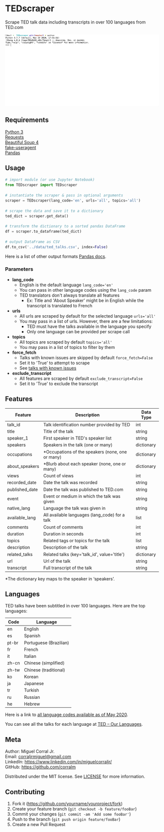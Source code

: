# TEDscraper
Scrape TED talk data including transcripts in over 100 languages from TED.com  

![](header.gif)

## Requirements
[Python 3](https://www.python.org/downloads/)  
[Requests](https://2.python-requests.org/en/master/)  
[Beautiful Soup 4](https://pypi.org/project/beautifulsoup4/)  
[fake-useragent](https://pypi.org/project/fake-useragent/)  
[Pandas](https://pandas.pydata.org/)

## Usage
```python
# import module (or use Jupyter Notebook)
from TEDscraper import TEDscraper

# instantiate the scraper & pass in optional arguments
scraper = TEDscraper(lang_code='en', urls='all', topics='all')

# scrape the data and save it to a dictionary
ted_dict = scraper.get_data()

# transform the dictionary to a sorted pandas DataFrame
df = scraper.to_dataframe(ted_dict)

# output DataFrame as CSV
df.to_csv('../data/ted_talks.csv', index=False)
```
Here is a list of other output formats [Pandas docs](https://pandas.pydata.org/pandas-docs/stable/reference/frame.html#serialization-io-conversion).

### Parameters
* **lang_code**
    * English is the default language `lang_code='en'`
    * You can pass in other language codes using the `lang_code` param
    * TED translators don't always translate all features
        * Ex: Title and 'About Speaker' might be in English while the transcript is translated to French
* **urls** 
    * All urls are scraped by default for the selected language `urls='all'`
    * You may pass in a list of urls. However, there are a few limitations:
        * TED must have the talks available in the language you specify
        * Only one language can be provided per scrape call
* **topics**
    * All topics are scraped by default `topics='all'`
    * You may pass in a list of topics to filter by them
* **force_fetch**
    * Talks with known issues are skipped by default `force_fetch=False`
    * Set it to 'True' to attempt to scrape
    * See [talks with known issues](./data/known_issues.csv)
* **exclude_transcript**
    * All features are scraped by default `exclude_transcript=False`
    * Set it to 'True' to exclude the transcript

## Features

| Feature          | Description                                     | Data Type  |
|------------------|-------------------------------------------------|------------|
| talk_id          | Talk identification number provided by TED      | int        |
| title            | Title of the talk                               | string     |
| speaker_1        | First speaker in TED's speaker list             | string     |
| speakers         | Speakers in the talk (one or many)              | dictionary |
| occupations      | *Occupations of the speakers (none, one or many)| dictionary |
| about_speakers   | *Blurb about each speaker (none, one or many)   | dictionary |
| views            | Count of views                                  | int        |
| recorded_date    | Date the talk was recorded                      | string     |
| published_date   | Date the talk was published to TED.com          | string     |
| event            | Event or medium in which the talk was given     | string     |
| native_lang      | Language the talk was given in                  | string     |
| available_lang   | All available languages (lang_code) for a talk  | list       |
| comments         | Count of comments                               | int        |
| duration         | Duration in seconds                             | int        |
| topics           | Related tags or topics for the talk             | list       |
| description      | Description of the talk                         | string     |
| related_talks    | Related talks (key='talk_id', value='title')    | dictionary |
| url              | Url of the talk                                 | string     |
| transcript       | Full transcript of the talk                     | string     |

*The dictionary key maps to the speaker in ‘speakers’.

## Languages
TED talks have been subtitled in over 100 languages. Here are the top languages:

| Code  | Language              |
|-------|-----------------------|
| en    | English               |
| es    | Spanish               |
| pt-br | Portuguese (Brazilian)|
| fr    | French                |
| it    | Italian               |
| zh-cn | Chinese (simplified)  |
| zh-tw | Chinese (traditional) |
| ko    | Korean                |
| ja    | Japanese              |
| tr    | Turkish               |
| ru    | Russian               |
| he    | Hebrew                |

Here is a link to [all language codes available as of May 2020](./data/languages.csv).

You can see all the talks for each language at [TED – Our Languages](https://www.ted.com/participate/translate/our-languages 'TED languages').

## Meta
Author: Miguel Corral Jr.  
Email: corraljrmiguel@gmail.com  
LinkedIn: https://www.linkedin.com/in/miguelcorraljr/  
GitHub: https://github.com/corralm

Distributed under the MIT license. See [LICENSE](./LICENSE) for more information.



## Contributing
1. Fork it (<https://github.com/yourname/yourproject/fork>)
2. Create your feature branch (`git checkout -b feature/fooBar`)
3. Commit your changes (`git commit -am 'Add some fooBar'`)
4. Push to the branch (`git push origin feature/fooBar`)
5. Create a new Pull Request
